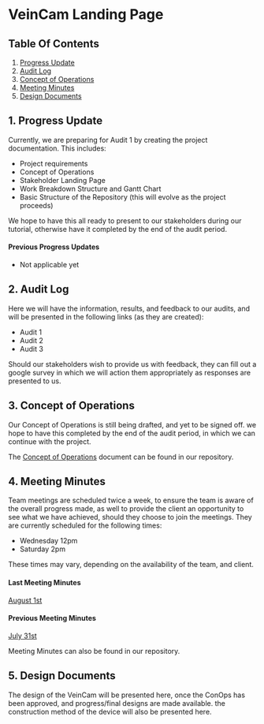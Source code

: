 # VeinCam Landing Page

## Table Of Contents
1. [Progress Update](#1-progress-update)
2. [Audit Log](#2-audit-log)
3. [Concept of Operations](#3-concept-of-operations)
4. [Meeting Minutes](#4-meeting-minutes)
5. [Design Documents](#5-design-documents)

## 1. Progress Update
Currently, we are preparing for Audit 1 by creating the project documentation. This includes:
* Project requirements
* Concept of Operations
* Stakeholder Landing Page
* Work Breakdown Structure and Gantt Chart
* Basic Structure of the Repository (this will evolve as the project proceeds)

We hope to have this all ready to present to our stakeholders during our tutorial, otherwise have it completed by the end of the audit period.

#### Previous Progress Updates
* Not applicable yet

## 2. Audit Log
Here we will have the information, results, and feedback to our audits, and will be presented in the following links (as they are created):

* Audit 1
* Audit 2
* Audit 3

Should our stakeholders wish to provide us with feedback, they can fill out a google survey in which we will action them appropriately as responses are presented to us.

## 3. Concept of Operations
Our Concept of Operations is still being drafted, and yet to be signed off. we hope to have this completed by the end of the audit period, in which we can continue with the project.

The [Concept of Operations](docs/CONOPS.md) document can be found in our repository.

## 4. Meeting Minutes
Team meetings are scheduled twice a week, to ensure the team is aware of the overall progress made, as well to provide the client an opportunity to see what we have achieved, should they choose to join the meetings. They are currently scheduled for the following times:
* Wednesday 12pm
* Saturday 2pm

These times may vary, depending on the availability of the team, and client.

#### Last Meeting Minutes
[August 1st](Meeting%20Minutes/Meeting%20Minutes%201-8-2018.md)
#### Previous Meeting Minutes
[July 31st](Meeting%20Minutes/Meeting%20Minutes%2031-7-2018.md)

Meeting Minutes can also be found in our repository.

## 5. Design Documents
The design of the VeinCam will be presented here, once the ConOps has been approved, and progress/final designs are made available. the construction method of the device will also be presented here.
